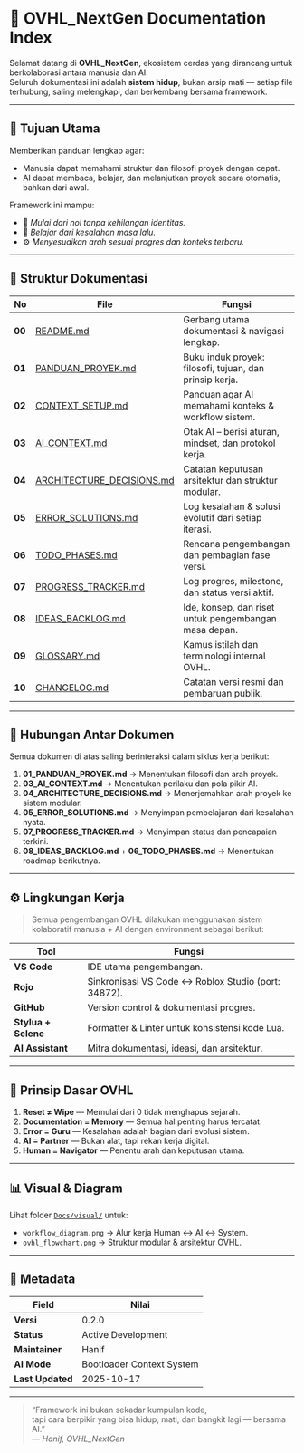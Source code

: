 # 📘 OVHL_NextGen Documentation Index

Selamat datang di **OVHL_NextGen**, ekosistem cerdas yang dirancang untuk berkolaborasi antara manusia dan AI.  
Seluruh dokumentasi ini adalah **sistem hidup**, bukan arsip mati — setiap file terhubung, saling melengkapi, dan berkembang bersama framework.

---

## 🧭 Tujuan Utama
Memberikan panduan lengkap agar:
- Manusia dapat memahami struktur dan filosofi proyek dengan cepat.
- AI dapat membaca, belajar, dan melanjutkan proyek secara otomatis, bahkan dari awal.

Framework ini mampu:
- 🌱 *Mulai dari nol tanpa kehilangan identitas.*
- 🔁 *Belajar dari kesalahan masa lalu.*
- ⚙️ *Menyesuaikan arah sesuai progres dan konteks terbaru.*

---

## 🧱 Struktur Dokumentasi

| No | File | Fungsi |
|----|------|--------|
| **00** | [README.md](00_README.md) | Gerbang utama dokumentasi & navigasi lengkap. |
| **01** | [PANDUAN_PROYEK.md](01_PANDUAN_PROYEK.md) | Buku induk proyek: filosofi, tujuan, dan prinsip kerja. |
| **02** | [CONTEXT_SETUP.md](02_CONTEXT_SETUP.md) | Panduan agar AI memahami konteks & workflow sistem. |
| **03** | [AI_CONTEXT.md](03_AI_CONTEXT.md) | Otak AI – berisi aturan, mindset, dan protokol kerja. |
| **04** | [ARCHITECTURE_DECISIONS.md](04_ARCHITECTURE_DECISIONS.md) | Catatan keputusan arsitektur dan struktur modular. |
| **05** | [ERROR_SOLUTIONS.md](05_ERROR_SOLUTIONS.md) | Log kesalahan & solusi evolutif dari setiap iterasi. |
| **06** | [TODO_PHASES.md](06_TODO_PHASES.md) | Rencana pengembangan dan pembagian fase versi. |
| **07** | [PROGRESS_TRACKER.md](07_PROGRESS_TRACKER.md) | Log progres, milestone, dan status versi aktif. |
| **08** | [IDEAS_BACKLOG.md](08_IDEAS_BACKLOG.md) | Ide, konsep, dan riset untuk pengembangan masa depan. |
| **09** | [GLOSSARY.md](09_GLOSSARY.md) | Kamus istilah dan terminologi internal OVHL. |
| **10** | [CHANGELOG.md](10_CHANGELOG.md) | Catatan versi resmi dan pembaruan publik. |

---

## 🧩 Hubungan Antar Dokumen

Semua dokumen di atas saling berinteraksi dalam siklus kerja berikut:

1. **01_PANDUAN_PROYEK.md** → Menentukan filosofi dan arah proyek.  
2. **03_AI_CONTEXT.md** → Menentukan perilaku dan pola pikir AI.  
3. **04_ARCHITECTURE_DECISIONS.md** → Menerjemahkan arah proyek ke sistem modular.  
4. **05_ERROR_SOLUTIONS.md** → Menyimpan pembelajaran dari kesalahan nyata.  
5. **07_PROGRESS_TRACKER.md** → Menyimpan status dan pencapaian terkini.  
6. **08_IDEAS_BACKLOG.md** + **06_TODO_PHASES.md** → Menentukan roadmap berikutnya.  

---

## ⚙️ Lingkungan Kerja

> Semua pengembangan OVHL dilakukan menggunakan sistem kolaboratif manusia + AI dengan environment sebagai berikut:

| Tool | Fungsi |
|------|--------|
| **VS Code** | IDE utama pengembangan. |
| **Rojo** | Sinkronisasi VS Code ↔ Roblox Studio (port: 34872). |
| **GitHub** | Version control & dokumentasi progres. |
| **Stylua + Selene** | Formatter & Linter untuk konsistensi kode Lua. |
| **AI Assistant** | Mitra dokumentasi, ideasi, dan arsitektur. |

---

## 🧠 Prinsip Dasar OVHL
1. **Reset ≠ Wipe** — Memulai dari 0 tidak menghapus sejarah.  
2. **Documentation = Memory** — Semua hal penting harus tercatat.  
3. **Error = Guru** — Kesalahan adalah bagian dari evolusi sistem.  
4. **AI = Partner** — Bukan alat, tapi rekan kerja digital.  
5. **Human = Navigator** — Penentu arah dan keputusan utama.

---

## 📊 Visual & Diagram
Lihat folder [`Docs/visual/`](visual/) untuk:
- `workflow_diagram.png` → Alur kerja Human ↔ AI ↔ System.  
- `ovhl_flowchart.png` → Struktur modular & arsitektur OVHL.

---

## 📅 Metadata
| Field | Nilai |
|--------|--------|
| **Versi** | 0.2.0 |
| **Status** | Active Development |
| **Maintainer** | Hanif |
| **AI Mode** | Bootloader Context System |
| **Last Updated** | 2025-10-17 |

---

> “Framework ini bukan sekadar kumpulan kode,  
> tapi cara berpikir yang bisa hidup, mati, dan bangkit lagi — bersama AI.”  
> — *Hanif, OVHL_NextGen*
